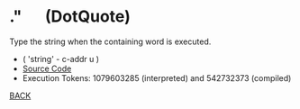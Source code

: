 # .&quot; &emsp; (DotQuote)
Type the string when the containing word is executed.
* ( 'string' - c-addr u )
* [Source Code](../words/core/DotQuote.cs)
* Execution Tokens: 1079603285 (interpreted) and 542732373 (compiled)


[BACK](builtins.md#DotQuote)
